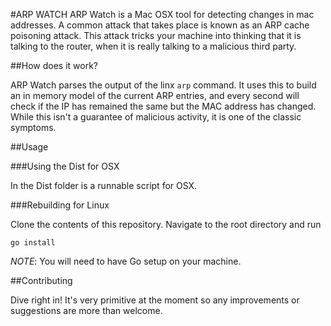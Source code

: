 #ARP WATCH
ARP Watch is a Mac OSX tool for detecting changes in mac addresses. A common attack that takes place is known as an ARP cache poisoning attack. This attack tricks your machine into thinking that it is talking to the router, when it is really talking to a malicious third party. 

##How does it work?

ARP Watch parses the output of the linx `arp` command. It uses this to build an in memory model of the current ARP entries, and every second will check if the IP has remained the same but the MAC address has changed. While this isn't a guarantee of malicious activity, it is one of the classic symptoms.

##Usage

###Using the Dist for OSX

In the Dist folder is a runnable script for OSX.

###Rebuilding for Linux

Clone the contents of this repository. Navigate to the root directory and run

    go install

*NOTE*: You will need to have Go setup on your machine.

##Contributing

Dive right in! It's very primitive at the moment so any improvements or suggestions are more than welcome.

